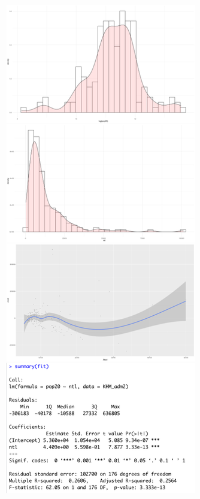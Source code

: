 

![](https://raw.githubusercontent.com/dloumeau/data100repository/main/Screen%20Shot%202021-03-16%20at%209.30.50%20PM.png)
![](https://raw.githubusercontent.com/dloumeau/data100repository/main/Screen%20Shot%202021-03-16%20at%209.32.02%20PM.png)
![](https://raw.githubusercontent.com/dloumeau/data100repository/main/Screen%20Shot%202021-03-16%20at%2011.29.49%20PM.png)
![](https://raw.githubusercontent.com/dloumeau/data100repository/main/Screen%20Shot%202021-03-16%20at%2011.30.57%20PM.png)
![]()
![]()
